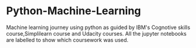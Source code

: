 # Python-Machine-Learning
Machine learning journey using python as guided by IBM's Cognotive skills course,Simplilearn course and Udacity courses.
All the jupyter notebooks are labelled to show which coursework was used. 
